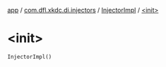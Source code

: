 [app](../../index.md) / [com.dfl.xkdc.di.injectors](../index.md) / [InjectorImpl](index.md) / [&lt;init&gt;](./-init-.md)

# &lt;init&gt;

`InjectorImpl()`
